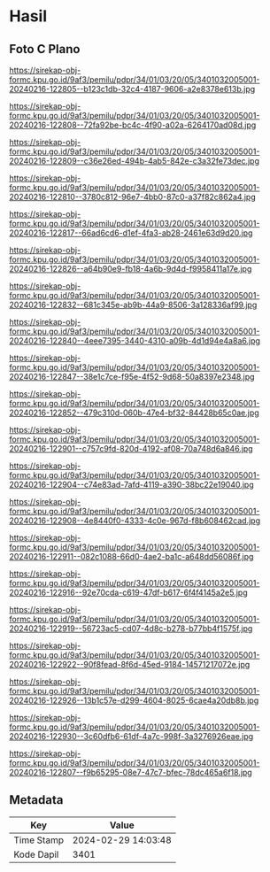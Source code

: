# Hasil

## Foto C Plano

https://sirekap-obj-formc.kpu.go.id/9af3/pemilu/pdpr/34/01/03/20/05/3401032005001-20240216-122805--b123c1db-32c4-4187-9606-a2e8378e613b.jpg

https://sirekap-obj-formc.kpu.go.id/9af3/pemilu/pdpr/34/01/03/20/05/3401032005001-20240216-122808--72fa92be-bc4c-4f90-a02a-6264170ad08d.jpg

https://sirekap-obj-formc.kpu.go.id/9af3/pemilu/pdpr/34/01/03/20/05/3401032005001-20240216-122809--c36e26ed-494b-4ab5-842e-c3a32fe73dec.jpg

https://sirekap-obj-formc.kpu.go.id/9af3/pemilu/pdpr/34/01/03/20/05/3401032005001-20240216-122810--3780c812-96e7-4bb0-87c0-a37f82c862a4.jpg

https://sirekap-obj-formc.kpu.go.id/9af3/pemilu/pdpr/34/01/03/20/05/3401032005001-20240216-122817--66ad6cd6-d1ef-4fa3-ab28-2461e63d9d20.jpg

https://sirekap-obj-formc.kpu.go.id/9af3/pemilu/pdpr/34/01/03/20/05/3401032005001-20240216-122826--a64b90e9-fb18-4a6b-9d4d-f9958411a17e.jpg

https://sirekap-obj-formc.kpu.go.id/9af3/pemilu/pdpr/34/01/03/20/05/3401032005001-20240216-122832--681c345e-ab9b-44a9-8506-3a128336af99.jpg

https://sirekap-obj-formc.kpu.go.id/9af3/pemilu/pdpr/34/01/03/20/05/3401032005001-20240216-122840--4eee7395-3440-4310-a09b-4d1d94e4a8a6.jpg

https://sirekap-obj-formc.kpu.go.id/9af3/pemilu/pdpr/34/01/03/20/05/3401032005001-20240216-122847--38e1c7ce-f95e-4f52-9d68-50a8397e2348.jpg

https://sirekap-obj-formc.kpu.go.id/9af3/pemilu/pdpr/34/01/03/20/05/3401032005001-20240216-122852--479c310d-060b-47e4-bf32-84428b65c0ae.jpg

https://sirekap-obj-formc.kpu.go.id/9af3/pemilu/pdpr/34/01/03/20/05/3401032005001-20240216-122901--c757c9fd-820d-4192-af08-70a748d6a846.jpg

https://sirekap-obj-formc.kpu.go.id/9af3/pemilu/pdpr/34/01/03/20/05/3401032005001-20240216-122904--c74e83ad-7afd-4119-a390-38bc22e19040.jpg

https://sirekap-obj-formc.kpu.go.id/9af3/pemilu/pdpr/34/01/03/20/05/3401032005001-20240216-122908--4e8440f0-4333-4c0e-967d-f8b608462cad.jpg

https://sirekap-obj-formc.kpu.go.id/9af3/pemilu/pdpr/34/01/03/20/05/3401032005001-20240216-122911--082c1088-66d0-4ae2-ba1c-a648dd56086f.jpg

https://sirekap-obj-formc.kpu.go.id/9af3/pemilu/pdpr/34/01/03/20/05/3401032005001-20240216-122916--92e70cda-c619-47df-b617-6f4f4145a2e5.jpg

https://sirekap-obj-formc.kpu.go.id/9af3/pemilu/pdpr/34/01/03/20/05/3401032005001-20240216-122919--56723ac5-cd07-4d8c-b278-b77bb4f1575f.jpg

https://sirekap-obj-formc.kpu.go.id/9af3/pemilu/pdpr/34/01/03/20/05/3401032005001-20240216-122922--90f8fead-8f6d-45ed-9184-14571217072e.jpg

https://sirekap-obj-formc.kpu.go.id/9af3/pemilu/pdpr/34/01/03/20/05/3401032005001-20240216-122926--13b1c57e-d299-4604-8025-6cae4a20db8b.jpg

https://sirekap-obj-formc.kpu.go.id/9af3/pemilu/pdpr/34/01/03/20/05/3401032005001-20240216-122930--3c60dfb6-61df-4a7c-998f-3a3276926eae.jpg

https://sirekap-obj-formc.kpu.go.id/9af3/pemilu/pdpr/34/01/03/20/05/3401032005001-20240216-122807--f9b65295-08e7-47c7-bfec-78dc465a6f18.jpg


## Metadata

| Key        | Value               |
| ---------- | ------------------- |
| Time Stamp | 2024-02-29 14:03:48 |
| Kode Dapil | 3401                |



